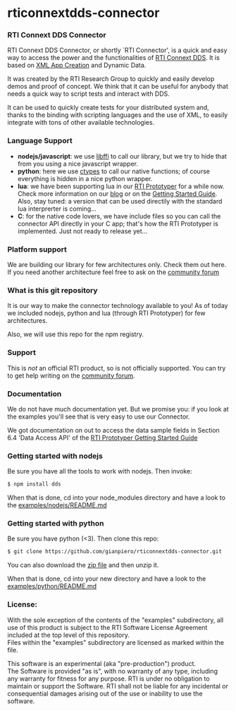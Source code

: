 rticonnextdds-connector
========

### RTI Connext DDS Connector
RTI Connext DDS Connector, or shortly `RTI Connector', is a quick and easy
way to access the power and the functionalities of [RTI Connext DDS](http://www.rti.com/products/index.html).
It is based on [XML App Creation](https://community.rti.com/rti-doc/510/ndds.5.1.0/doc/pdf/RTI_CoreLibrariesAndUtilities_XML_AppCreation_GettingStarted.pdf) and Dynamic Data. 

It was created by the RTI Research Group to quickly and easily develop demos
and proof of concept. We think that it can be useful for anybody that needs
a quick way to script tests and interact with DDS. 

It can be used to quickly create tests for your distributed system and, thanks 
to the binding with scripting languages and the use of XML, to easily integrate
with tons of other available technologies. 

### Language Support

 * **nodejs/javascript**: we use [libffi](https://github.com/node-ffi/node-ffi) to call our library, but we try to hide 
that from you using a nice javascript wrapper. 
 * **python**: here we use [ctypes](https://docs.python.org/2/library/ctypes.html) to call our native functions; of course 
everything is hidden in a nice python wrapper. 
 * **lua**: we have been supporting lua in our [RTI Prototyper](https://community.rti.com/downloads/experimental/rti-prototyper-with-lua) for a while now.
Check more information on our [blog](http://blogs.rti.com/tag/lua/) or on the [Getting Started Guide](https://community.rti.com/rti-doc/510/ndds.5.1.0/doc/pdf/RTI_CoreLibrariesAndUtilities_Prototyper_GettingStarted.pdf). Also, stay tuned: a version that can be used
directily with the standard lua interprerter is coming...
 * **C**: for the native code lovers, we have include files so you can call the 
connector API directly in your C app; that's how the RTI Prototyper is 
implemented. Just not ready to release yet...

### Platform support
We are building our library for few architectures only. Check them out here. If you need another architecture
feel free to ask on the [community forum](https://community.rti.com/forums/technical-questions)


### What is this git repository
It is our way to make the connector technology available to you! 
As of today we included nodejs, python and lua (through RTI Prototyper) for few
architectures. 

Also, we will use this repo for the npm registry. 

### Support
This is *not* an official RTI product, so is not officially supported. You can 
try to get help writing on the [community forum](https://community.rti.com/forums/technical-questions). 

### Documentation
We do not have much documentation yet. But we promise you: if you look at the 
examples you'll see that is very easy to use our Connector. 

We got documentation on out to access the data sample fields in Section 6.4 'Data Access API' of the 
[RTI Prototyper Getting Started Guide](https://community.rti.com/rti-doc/510/ndds.5.1.0/doc/pdf/RTI_CoreLibrariesAndUtilities_Prototyper_GettingStarted.pdf)  

### Getting started with nodejs
Be sure you have all the tools to work with nodejs. Then invoke:

``` bash
$ npm install dds
```

When that is done, cd into your node_modules directory and have a look to the [examples/nodejs/README.md](https://github.com/gianpiero/rticonnextdds-connector/tree/master/examples/nodejs/README.md)
### Getting started with python
Be sure you have python (<3). Then clone this repo:

``` bash
$ git clone https://github.com/gianpiero/rticonnextdds-connector.git
```

You can also download the [zip file](https://github.com/gianpiero/rticonnextdds-connector/archive/master.zip) 
and then unzip it.

When that is done, cd into your new directory and have a look to the [examples/python/README.md](https://github.com/gianpiero/rticonnextdds-connector/tree/master/examples/python/README.md)

### License:
With the sole exception of the contents of the "examples" subdirectory, all use
of this product is subject to the RTI Software License Agreement included at 
the top level of this repository.  
Files within the "examples" subdirectory are licensed as marked within the file.

This software is an experimental (aka "pre-production") product.  
The Software is provided "as is", with no warranty of any type, including any 
warranty for fitness for any purpose. RTI is under no obligation to maintain or
support the Software. 
RTI shall not be liable for any incidental or consequential damages arising out
of the use or inability to use the software. 
